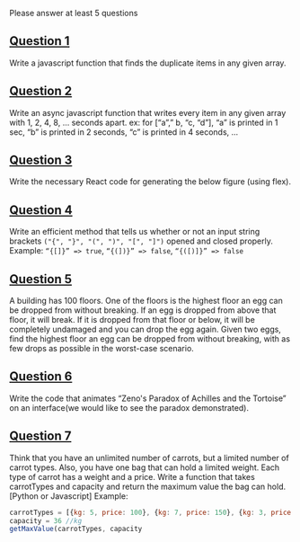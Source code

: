 Please answer at least 5 questions

## [Question 1](question1)

Write a javascript function that finds the duplicate items in any given array.

## [Question 2](question2)

Write an async javascript function that writes every item in any given array with 1, 2,
4, 8, … seconds apart. ex: for [“a”,” b, “c, “d”], “a” is printed in 1 sec, “b” is printed in 2
seconds, “c” is printed in 4 seconds, ...

## [Question 3](question3)

Write the necessary React code for generating the below figure (using flex).

## [Question 4](question4)

Write an efficient method that tells us whether or not an input string brackets `("{", "}",
"(", ")", "[", "]")` opened and closed properly. Example: `“{[]}” => true`, `“{(])}” => false`,
`“{([)]}” => false`

## [Question 5](question5)

A building has 100 floors. One of the floors is the highest floor an egg can be dropped
from without breaking. If an egg is dropped from above that floor, it will break. If it is
dropped from that floor or below, it will be completely undamaged and you can drop the
egg again. Given two eggs, find the highest floor an egg can be dropped from without
breaking, with as few drops as possible in the worst-case scenario.

## [Question 6](question6)

Write the code that animates “Zeno's Paradox of Achilles and the Tortoise” on an
interface(we would like to see the paradox demonstrated).

## [Question 7](question7)

Think that you have an unlimited number of carrots, but a limited number of carrot
types. Also, you have one bag that can hold a limited weight. Each type of carrot has a
weight and a price. Write a function that takes carrotTypes and capacity and return the
maximum value the bag can hold. [Python or Javascript]
Example:

```.js
carrotTypes = [{kg: 5, price: 100}, {kg: 7, price: 150}, {kg: 3, price: 70}]
capacity = 36 //kg
getMaxValue(carrotTypes, capacity
```
